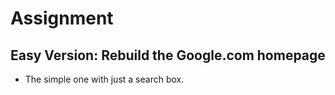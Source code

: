 # Assignment

## Easy Version: Rebuild the Google.com homepage 
- The simple one with just a search box.
